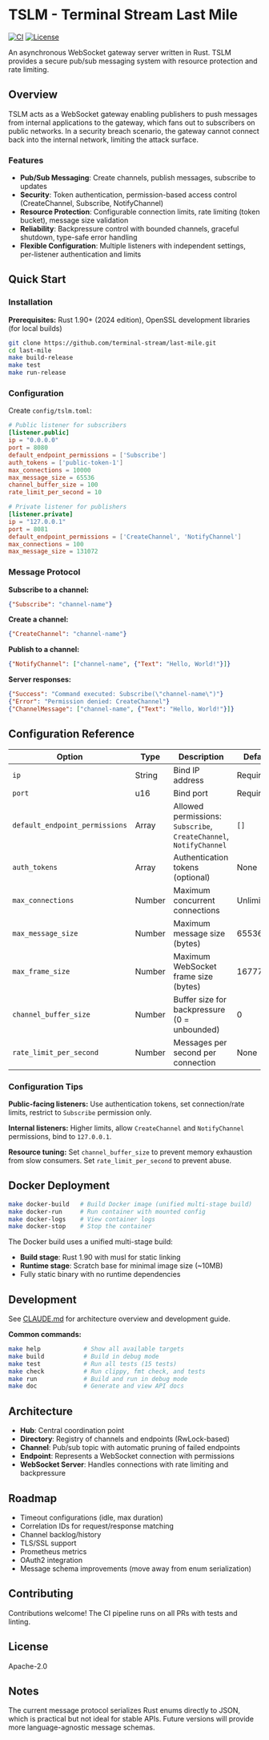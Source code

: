 # TSLM - Terminal Stream Last Mile

[![CI](https://github.com/terminal-stream/last-mile/workflows/CI/badge.svg)](https://github.com/terminal-stream/last-mile/actions)
[![License](https://img.shields.io/badge/license-Apache--2.0-blue.svg)](LICENSE)

An asynchronous WebSocket gateway server written in Rust. TSLM provides a secure pub/sub messaging system with resource protection and rate limiting.

## Overview

TSLM acts as a WebSocket gateway enabling publishers to push messages from internal applications to the gateway, which fans out to subscribers on public networks. In a security breach scenario, the gateway cannot connect back into the internal network, limiting the attack surface.

### Features

- **Pub/Sub Messaging**: Create channels, publish messages, subscribe to updates
- **Security**: Token authentication, permission-based access control (CreateChannel, Subscribe, NotifyChannel)
- **Resource Protection**: Configurable connection limits, rate limiting (token bucket), message size validation
- **Reliability**: Backpressure control with bounded channels, graceful shutdown, type-safe error handling
- **Flexible Configuration**: Multiple listeners with independent settings, per-listener authentication and limits

## Quick Start

### Installation

**Prerequisites:** Rust 1.90+ (2024 edition), OpenSSL development libraries (for local builds)

```bash
git clone https://github.com/terminal-stream/last-mile.git
cd last-mile
make build-release
make test
make run-release
```

### Configuration

Create `config/tslm.toml`:

```toml
# Public listener for subscribers
[listener.public]
ip = "0.0.0.0"
port = 8080
default_endpoint_permissions = ['Subscribe']
auth_tokens = ['public-token-1']
max_connections = 10000
max_message_size = 65536
channel_buffer_size = 100
rate_limit_per_second = 10

# Private listener for publishers
[listener.private]
ip = "127.0.0.1"
port = 8081
default_endpoint_permissions = ['CreateChannel', 'NotifyChannel']
max_connections = 100
max_message_size = 131072
```

### Message Protocol

**Subscribe to a channel:**
```json
{"Subscribe": "channel-name"}
```

**Create a channel:**
```json
{"CreateChannel": "channel-name"}
```

**Publish to a channel:**
```json
{"NotifyChannel": ["channel-name", {"Text": "Hello, World!"}]}
```

**Server responses:**
```json
{"Success": "Command executed: Subscribe(\"channel-name\")"}
{"Error": "Permission denied: CreateChannel"}
{"ChannelMessage": ["channel-name", {"Text": "Hello, World!"}]}
```

## Configuration Reference

| Option | Type | Description | Default |
|--------|------|-------------|---------|
| `ip` | String | Bind IP address | Required |
| `port` | u16 | Bind port | Required |
| `default_endpoint_permissions` | Array | Allowed permissions: `Subscribe`, `CreateChannel`, `NotifyChannel` | `[]` |
| `auth_tokens` | Array | Authentication tokens (optional) | None |
| `max_connections` | Number | Maximum concurrent connections | Unlimited |
| `max_message_size` | Number | Maximum message size (bytes) | 65536 |
| `max_frame_size` | Number | Maximum WebSocket frame size (bytes) | 16777216 |
| `channel_buffer_size` | Number | Buffer size for backpressure (0 = unbounded) | 0 |
| `rate_limit_per_second` | Number | Messages per second per connection | None |

### Configuration Tips

**Public-facing listeners:** Use authentication tokens, set connection/rate limits, restrict to `Subscribe` permission only.

**Internal listeners:** Higher limits, allow `CreateChannel` and `NotifyChannel` permissions, bind to `127.0.0.1`.

**Resource tuning:** Set `channel_buffer_size` to prevent memory exhaustion from slow consumers. Set `rate_limit_per_second` to prevent abuse.

## Docker Deployment

```bash
make docker-build   # Build Docker image (unified multi-stage build)
make docker-run     # Run container with mounted config
make docker-logs    # View container logs
make docker-stop    # Stop the container
```

The Docker build uses a unified multi-stage build:
- **Build stage**: Rust 1.90 with musl for static linking
- **Runtime stage**: Scratch base for minimal image size (~10MB)
- Fully static binary with no runtime dependencies

## Development

See [CLAUDE.md](CLAUDE.md) for architecture overview and development guide.

**Common commands:**
```bash
make help            # Show all available targets
make build           # Build in debug mode
make test            # Run all tests (15 tests)
make check           # Run clippy, fmt check, and tests
make run             # Build and run in debug mode
make doc             # Generate and view API docs
```

## Architecture

- **Hub**: Central coordination point
- **Directory**: Registry of channels and endpoints (RwLock-based)
- **Channel**: Pub/sub topic with automatic pruning of failed endpoints
- **Endpoint**: Represents a WebSocket connection with permissions
- **WebSocket Server**: Handles connections with rate limiting and backpressure

## Roadmap

- Timeout configurations (idle, max duration)
- Correlation IDs for request/response matching
- Channel backlog/history
- TLS/SSL support
- Prometheus metrics
- OAuth2 integration
- Message schema improvements (move away from enum serialization)

## Contributing

Contributions welcome! The CI pipeline runs on all PRs with tests and linting.

## License

Apache-2.0

## Notes

The current message protocol serializes Rust enums directly to JSON, which is practical but not ideal for stable APIs. Future versions will provide more language-agnostic message schemas.
